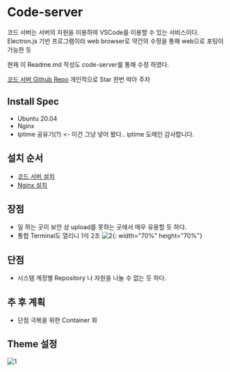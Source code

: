 # Code-server

코드 서버는 서버의 자원을 이용하여 VSCode를 이용할 수 있는 서비스이다.
Electron.js 기반 프로그램이라 web browser로 약간의 수정을 통해 web으로 포팅이 가능한 듯

현재 이 Readme.md 작성도 code-server를 통해 수정 하였다.

<a href="https://github.com/cdr/code-server">코드 서버 Github Repo</a>
<span>개인적으로 Star 한번 박아 주자</span> 

## Install Spec 

 - Ubuntu 20.04
 - Nginx
 - Iptime 공유기(?) <- 이건 그냥 넣어 봤다.. iptime 도메인 감사합니다.


## 설치 순서

 - <a href="https://github.com/och5351/code-server/blob/main/code-server.md">코드 서버 설치</a>
 - <a href="https://github.com/och5351/code-server/blob/main/Nginx.md">Nginx 설치</a>

## 장점

 - 일 하는 곳이 보안 상 upload를 못하는 곳에서 매우 유용할 듯 하다. 
 - 통합 Terminal도 열리니 1석 2조
 ![2](https://user-images.githubusercontent.com/45858414/123279746-1b270800-d543-11eb-9af1-f987705cb553.png){: width="70%" height="70%"}

## 단점

 - 시스템 계정별 Repository 나 자원을 나눌 수 없는 듯 하다.

## 추 후 계획

 - 단점 극복을 위한 Container 화

 ## Theme 설정

 ![1](https://user-images.githubusercontent.com/45858414/123279277-ac49af00-d542-11eb-8fd0-9e29200783e3.png)